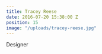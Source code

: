 ```yaml
---
title: Tracey Reese
date: 2016-07-20 15:38:00 Z
position: 15
image: "/uploads/tracey-reese.jpg"
---
```


Designer
